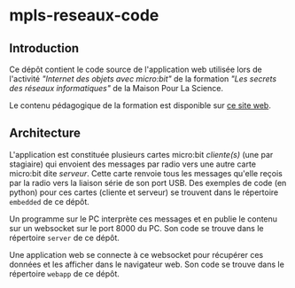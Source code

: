 # mpls-reseaux-code

## Introduction
Ce dépôt contient le code source de l'application web utilisée lors de 
l'activité *"Internet des objets avec micro:bit"* de la formation 
*"Les secrets des réseaux informatiques"* de la Maison Pour La Science.

Le contenu pédagogique de la formation est disponible sur 
[ce site web](https://whaou.github.io/mpls-reseaux/).


## Architecture
L'application est constituée plusieurs cartes micro:bit *cliente(s)*
(une par stagiaire) qui envoient des messages par radio vers une autre
carte micro:bit dite *serveur*. Cette carte renvoie tous les messages 
qu'elle reçois par la radio vers la liaison série de son port USB.
Des exemples de code (en python) pour ces cartes (cliente et serveur) 
se trouvent dans le répertoire `embedded` de ce dépôt.

Un programme sur le PC interprète ces messages et en publie
le contenu sur un websocket sur le port 8000 du PC. Son code se trouve 
dans le répertoire `server` de ce dépôt.

Une application web se connecte à ce websocket pour récupérer ces 
données et les afficher dans le navigateur web. Son code se trouve dans 
le répertoire `webapp` de ce dépôt.

